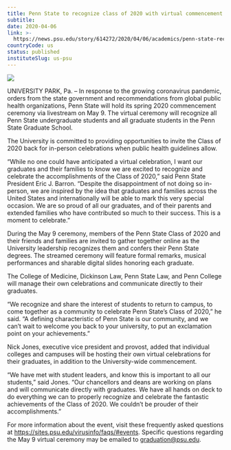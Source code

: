 ```yaml
---
title: Penn State to recognize class of 2020 with virtual commencement ceremony
subtitle: 
date: 2020-04-06
link: >-
  https://news.psu.edu/story/614272/2020/04/06/academics/penn-state-recognize-class-2020-virtual-commencement-ceremony
countryCode: us
status: published
instituteSlug: us-psu
---
```

![](https://news.psu.edu/sites/default/files/styles/gss_thumbnail/public/PSUstock-PS%20Seal-HUB-001.jpg?itok=lUVfaVOc)

UNIVERSITY PARK, Pa. – In response to the growing coronavirus pandemic, orders from the state government and recommendations from global public health organizations, Penn State will hold its spring 2020 commencement ceremony via livestream on May 9. The virtual ceremony will recognize all Penn State undergraduate students and all graduate students in the Penn State Graduate School.

The University is committed to providing opportunities to invite the Class of 2020 back for in-person celebrations when public health guidelines allow.

“While no one could have anticipated a virtual celebration, I want our graduates and their families to know we are excited to recognize and celebrate the accomplishments of the Class of 2020,” said Penn State President Eric J. Barron. “Despite the disappointment of not doing so in-person, we are inspired by the idea that graduates and families across the United States and internationally will be able to mark this very special occasion. We are so proud of all our graduates, and of their parents and extended families who have contributed so much to their success. This is a moment to celebrate.”

During the May 9 ceremony, members of the Penn State Class of 2020 and their friends and families are invited to gather together online as the University leadership recognizes them and confers their Penn State degrees. The streamed ceremony will feature formal remarks, musical performances and sharable digital slides honoring each graduate.

The College of Medicine, Dickinson Law, Penn State Law, and Penn College will manage their own celebrations and communicate directly to their graduates.

“We recognize and share the interest of students to return to campus, to come together as a community to celebrate Penn State’s Class of 2020,” he said. “A defining characteristic of Penn State is our community, and we can’t wait to welcome you back to your university, to put an exclamation point on your achievements.”

Nick Jones, executive vice president and provost, added that individual colleges and campuses will be hosting their own virtual celebrations for their graduates, in addition to the University-wide commencement.

“We have met with student leaders, and know this is important to all our students,” said Jones. “Our chancellors and deans are working on plans and will communicate directly with graduates. We have all hands on deck to do everything we can to properly recognize and celebrate the fantastic achievements of the Class of 2020. We couldn’t be prouder of their accomplishments.”

For more information about the event, visit these frequently asked questions at https://sites.psu.edu/virusinfo/faqs/#events. Specific questions regarding the May 9 virtual ceremony may be emailed to graduation@psu.edu.